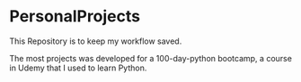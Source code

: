 # PersonalProjects

This Repository is to keep my workflow saved.

The most projects was developed for a 100-day-python bootcamp, a course in Udemy that I used to learn Python.

